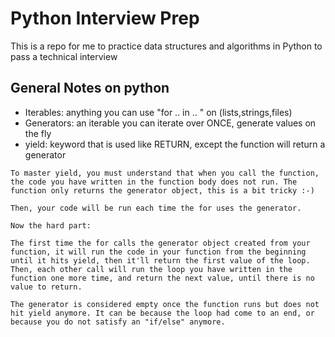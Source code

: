 # Python Interview Prep

This is a repo for me to practice data structures and algorithms in Python to pass a technical interview

## General Notes on python

- Iterables: anything you can use "for .. in .. " on (lists,strings,files)
- Generators: an iterable you can iterate over ONCE, generate values on the fly
- yield: keyword that is used like RETURN, except the function will return a generator

```
To master yield, you must understand that when you call the function, the code you have written in the function body does not run. The function only returns the generator object, this is a bit tricky :-)

Then, your code will be run each time the for uses the generator.

Now the hard part:

The first time the for calls the generator object created from your function, it will run the code in your function from the beginning until it hits yield, then it'll return the first value of the loop. Then, each other call will run the loop you have written in the function one more time, and return the next value, until there is no value to return.

The generator is considered empty once the function runs but does not hit yield anymore. It can be because the loop had come to an end, or because you do not satisfy an "if/else" anymore.
```
